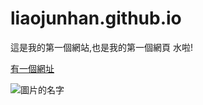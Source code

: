 # liaojunhan.github.io

這是我的第一個網站,也是我的第一個網頁 水啦!

[有一個網址](https://github.com/liaojunhan)











































![圖片的名字](https://encrypted-tbn0.gstatic.com/images?q=tbn:ANd9GcSJd0_o4GApPFBJeRX_inTqL5STrEKfyrMUKw&usqp=CAU)
